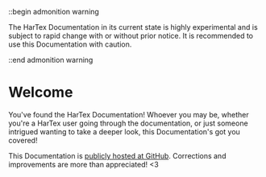 ::begin admonition warning

The HarTex Documentation in its current state is highly
experimental and is subject to rapid change with or without prior
notice. It is recommended to use this Documentation with caution.

::end admonition warning

# Welcome

You've found the HarTex Documentation! Whoever you may be,
whether you're a HarTex user going through the documentation,
or just someone intrigued wanting to take a deeper look, this
Documentation's got you covered!

This Documentation is [publicly hosted at GitHub](https://github.com/TeamHarTex/HarTex).  Corrections and improvements are more than appreciated! <3
